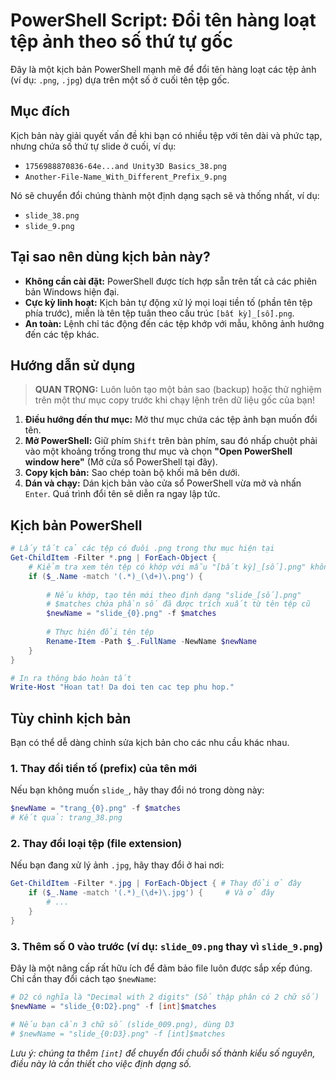 # PowerShell Script: Đổi tên hàng loạt tệp ảnh theo số thứ tự gốc

Đây là một kịch bản PowerShell mạnh mẽ để đổi tên hàng loạt các tệp ảnh (ví dụ: `.png`, `.jpg`) dựa trên một số ở cuối tên tệp gốc.

## Mục đích

Kịch bản này giải quyết vấn đề khi bạn có nhiều tệp với tên dài và phức tạp, nhưng chứa số thứ tự slide ở cuối, ví dụ:

- `1756988870836-64e...and Unity3D Basics_38.png`
- `Another-File-Name_With_Different_Prefix_9.png`

Nó sẽ chuyển đổi chúng thành một định dạng sạch sẽ và thống nhất, ví dụ:

- `slide_38.png`
- `slide_9.png`

## Tại sao nên dùng kịch bản này?

- **Không cần cài đặt:** PowerShell được tích hợp sẵn trên tất cả các phiên bản Windows hiện đại.
- **Cực kỳ linh hoạt:** Kịch bản tự động xử lý mọi loại tiền tố (phần tên tệp phía trước), miễn là tên tệp tuân theo cấu trúc `[bất kỳ]_[số].png`.
- **An toàn:** Lệnh chỉ tác động đến các tệp khớp với mẫu, không ảnh hưởng đến các tệp khác.

## Hướng dẫn sử dụng

> **QUAN TRỌNG:** Luôn luôn tạo một bản sao (backup) hoặc thử nghiệm trên một thư mục copy trước khi chạy lệnh trên dữ liệu gốc của bạn!

1.  **Điều hướng đến thư mục:** Mở thư mục chứa các tệp ảnh bạn muốn đổi tên.
2.  **Mở PowerShell:** Giữ phím `Shift` trên bàn phím, sau đó nhấp chuột phải vào một khoảng trống trong thư mục và chọn **"Open PowerShell window here"** (Mở cửa sổ PowerShell tại đây).
3.  **Copy kịch bản:** Sao chép toàn bộ khối mã bên dưới.
4.  **Dán và chạy:** Dán kịch bản vào cửa sổ PowerShell vừa mở và nhấn `Enter`. Quá trình đổi tên sẽ diễn ra ngay lập tức.

## Kịch bản PowerShell

```powershell
# Lấy tất cả các tệp có đuôi .png trong thư mục hiện tại
Get-ChildItem -Filter *.png | ForEach-Object {
    # Kiểm tra xem tên tệp có khớp với mẫu "[bất kỳ]_[số].png" không
    if ($_.Name -match '(.*)_(\d+)\.png') {
        
        # Nếu khớp, tạo tên mới theo định dạng "slide_[số].png"
        # $matches chứa phần số đã được trích xuất từ tên tệp cũ
        $newName = "slide_{0}.png" -f $matches
        
        # Thực hiện đổi tên tệp
        Rename-Item -Path $_.FullName -NewName $newName
    }
}

# In ra thông báo hoàn tất
Write-Host "Hoan tat! Da doi ten cac tep phu hop."
```

## Tùy chỉnh kịch bản

Bạn có thể dễ dàng chỉnh sửa kịch bản cho các nhu cầu khác nhau.

### 1. Thay đổi tiền tố (prefix) của tên mới

Nếu bạn không muốn `slide_`, hãy thay đổi nó trong dòng này:
```powershell
$newName = "trang_{0}.png" -f $matches 
# Kết quả: trang_38.png
```

### 2. Thay đổi loại tệp (file extension)

Nếu bạn đang xử lý ảnh `.jpg`, hãy thay đổi ở hai nơi:
```powershell
Get-ChildItem -Filter *.jpg | ForEach-Object { # Thay đổi ở đây
    if ($_.Name -match '(.*)_(\d+)\.jpg') {     # Và ở đây
        # ...
    }
}
```

### 3. Thêm số 0 vào trước (ví dụ: `slide_09.png` thay vì `slide_9.png`)

Đây là một nâng cấp rất hữu ích để đảm bảo file luôn được sắp xếp đúng. Chỉ cần thay đổi cách tạo `$newName`:

```powershell
# D2 có nghĩa là "Decimal with 2 digits" (Số thập phân có 2 chữ số)
$newName = "slide_{0:D2}.png" -f [int]$matches

# Nếu bạn cần 3 chữ số (slide_009.png), dùng D3
# $newName = "slide_{0:D3}.png" -f [int]$matches
```

*Lưu ý: chúng ta thêm `[int]` để chuyển đổi chuỗi số thành kiểu số nguyên, điều này là cần thiết cho việc định dạng số.*